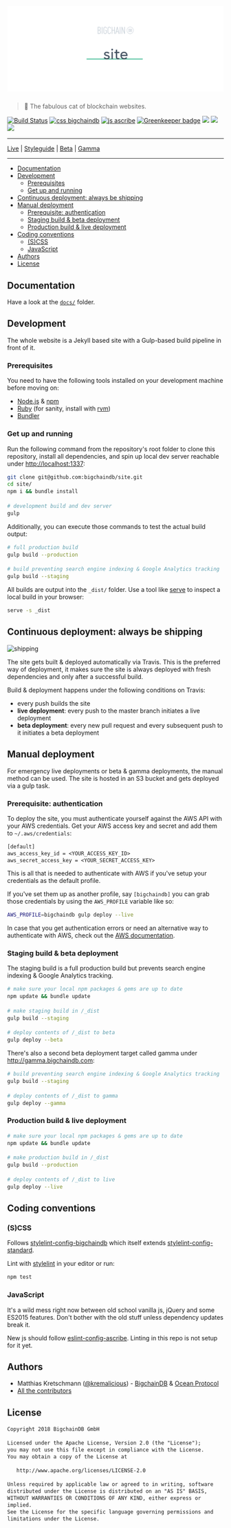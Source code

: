 # [![site](media/repo-banner@2x.png)](https://www.bigchaindb.com)

> 🦁 The fabulous cat of blockchain websites.

[![Build Status](https://travis-ci.org/bigchaindb/site.svg?branch=master)](https://travis-ci.org/bigchaindb/site)
[![css bigchaindb](https://img.shields.io/badge/css-bigchaindb-39BA91.svg)](https://github.com/bigchaindb/stylelint-config-bigchaindb)
[![js ascribe](https://img.shields.io/badge/js-ascribe-39BA91.svg)](https://github.com/ascribe/javascript)
[![Greenkeeper badge](https://badges.greenkeeper.io/bigchaindb/site.svg)](https://greenkeeper.io/)
<img src="http://forthebadge.com/images/badges/powered-by-electricity.svg" height="20"/>
<img src="http://forthebadge.com/images/badges/as-seen-on-tv.svg" height="20"/>
<img src="http://forthebadge.com/images/badges/uses-badges.svg" height="20"/>

---

[Live](https://www.bigchaindb.com) | [Styleguide](https://www.bigchaindb.com/styleguide/) | [Beta](http://beta.bigchaindb.com) | [Gamma](http://gamma.bigchaindb.com)

---

* [Documentation](#documentation)
* [Development](#development)
    * [Prerequisites](#prerequisites)
    * [Get up and running](#get-up-and-running)
* [Continuous deployment: always be shipping](#continuous-deployment-always-be-shipping)
* [Manual deployment](#manual-deployment)
    * [Prerequisite: authentication](#prerequisite-authentication)
    * [Staging build &amp; beta deployment](#staging-build--beta-deployment)
    * [Production build &amp; live deployment](#production-build--live-deployment)
* [Coding conventions](#coding-conventions)
    * [(S)CSS](#scss)
    * [JavaScript](#javascript)
* [Authors](#authors)
* [License](#license)

## Documentation

Have a look at the [`docs/`](docs/) folder.

## Development

The whole website is a Jekyll based site with a Gulp-based build pipeline in front of it.

### Prerequisites

You need to have the following tools installed on your development machine before moving on:

- [Node.js](http://nodejs.org/) & [npm](https://npmjs.org/)
- [Ruby](https://www.ruby-lang.org) (for sanity, install with [rvm](https://rvm.io/))
- [Bundler](http://bundler.io/)

### Get up and running

Run the following command from the repository's root folder to clone this repository, install all dependencies, and spin up local dev server reachable under [http://localhost:1337](http://localhost:1337):

```bash
git clone git@github.com:bigchaindb/site.git
cd site/
npm i && bundle install

# development build and dev server
gulp
```

Additionally, you can execute those commands to test the actual build output:

```bash
# full production build
gulp build --production

# build preventing search engine indexing & Google Analytics tracking
gulp build --staging
```

All builds are output into the `_dist/` folder. Use a tool like [serve](https://github.com/zeit/serve) to inspect a local build in your browser:

```bash
serve -s _dist
```

## Continuous deployment: always be shipping

![shipping](https://cloud.githubusercontent.com/assets/90316/26559768/e21e9724-44b1-11e7-90cf-6ef6ebb06d09.gif)

The site gets built & deployed automatically via Travis. This is the preferred way of deployment, it makes sure the site is always deployed with fresh dependencies and only after a successful build.

Build & deployment happens under the following conditions on Travis:

- every push builds the site
- **live deployment**: every push to the master branch initiates a live deployment
- **beta deployment**: every new pull request and every subsequent push to it initiates a beta deployment

## Manual deployment

For emergency live deployments or beta & gamma deployments, the manual method can be used. The site is hosted in an S3 bucket and gets deployed via a gulp task.

### Prerequisite: authentication

To deploy the site, you must authenticate yourself against the AWS API with your AWS credentials. Get your AWS access key and secret and add them to `~/.aws/credentials`:

```
[default]
aws_access_key_id = <YOUR_ACCESS_KEY_ID>
aws_secret_access_key = <YOUR_SECRET_ACCESS_KEY>
```

This is all that is needed to authenticate with AWS if you've setup your credentials as the default profile.

If you've set them up as another profile, say `[bigchaindb]` you can grab those credentials by using the `AWS_PROFILE` variable like so:

```bash
AWS_PROFILE=bigchaindb gulp deploy --live
```

In case that you get authentication errors or need an alternative way to authenticate with AWS, check out the [AWS documentation](http://docs.aws.amazon.com/AWSJavaScriptSDK/guide/node-configuring.html).

### Staging build & beta deployment

The staging build is a full production build but prevents search engine indexing & Google Analytics tracking.

```bash
# make sure your local npm packages & gems are up to date
npm update && bundle update

# make staging build in /_dist
gulp build --staging

# deploy contents of /_dist to beta
gulp deploy --beta
```

There's also a second beta deployment target called gamma under http://gamma.bigchaindb.com:

```bash
# build preventing search engine indexing & Google Analytics tracking
gulp build --staging

# deploy contents of /_dist to gamma
gulp deploy --gamma
```


### Production build & live deployment

```bash
# make sure your local npm packages & gems are up to date
npm update && bundle update

# make production build in /_dist
gulp build --production

# deploy contents of /_dist to live
gulp deploy --live
```

## Coding conventions

### (S)CSS

Follows [stylelint-config-bigchaindb](https://github.com/bigchaindb/stylelint-config-bigchaindb) which itself extends [stylelint-config-standard](https://github.com/stylelint/stylelint-config-standard).

Lint with [stylelint](https://stylelint.io) in your editor or run:

```bash
npm test
```

### JavaScript

It's a wild mess right now between old school vanilla js, jQuery and some ES2015 features. Don't bother with the old stuff unless dependency updates break it.

New js should follow [eslint-config-ascribe](https://github.com/ascribe/javascript). Linting in this repo is not setup for it yet.

## Authors

- Matthias Kretschmann ([@kremalicious](https://github.com/kremalicious)) - [BigchainDB](https://www.bigchaindb.com) & [Ocean Protocol](https://oceanprotocol.com)
- [All the contributors](https://github.com/bigchaindb/site/graphs/contributors)

## License

```
Copyright 2018 BigchainDB GmbH

Licensed under the Apache License, Version 2.0 (the "License");
you may not use this file except in compliance with the License.
You may obtain a copy of the License at

   http://www.apache.org/licenses/LICENSE-2.0

Unless required by applicable law or agreed to in writing, software
distributed under the License is distributed on an "AS IS" BASIS,
WITHOUT WARRANTIES OR CONDITIONS OF ANY KIND, either express or implied.
See the License for the specific language governing permissions and
limitations under the License.
```
